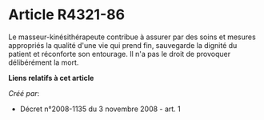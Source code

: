 # Article R4321-86

Le masseur-kinésithérapeute contribue à assurer par des soins et mesures appropriés la qualité d'une vie qui prend fin,
sauvegarde la dignité du patient et réconforte son entourage. Il n'a pas le droit de provoquer délibérément la mort.

**Liens relatifs à cet article**

_Créé par_:

  - Décret n°2008-1135 du 3 novembre 2008 - art. 1
